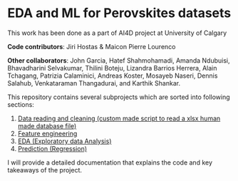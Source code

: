 # EDA and ML for Perovskites datasets

This work has been done as a part of AI4D project at University of Calgary

**Code contributors**: Jiri Hostas & Maicon Pierre Lourenco

**Other collaborators**: John Garcia, Hatef Shahmohamadi, Amanda Ndubuisi, Bhavadharini Selvakumar, Thilini Boteju, Lizandra Barrios Herrera, Alain Tchagang, Patrizia Calaminici, Andreas Koster, Mosayeb Naseri, Dennis Salahub, Venkataraman Thangadurai, and Karthik Shankar.


This repository contains several subprojects which are sorted into following sections:

1. [Data reading and cleaning (custom made script to read a xlsx human made database file)](https://github.com/hostas/EDA-and-ML-for-Perovskites/blob/master/README.md)
2. [Feature engineering](https://github.com/hostas/EDA-and-ML-for-Perovskites/blob/master/README.md)
3. [EDA (Exploratory data Analysis)](https://github.com/hostas/EDA-and-ML-for-Perovskites/blob/master/README.md)
4. [Prediction (Regression)](https://github.com/hostas/EDA-and-ML-for-Perovskites/blob/master/README.md)


I will provide a detailed documentation that explains the code and key takeaways of the project.
